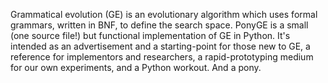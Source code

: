 Grammatical evolution (GE) is an evolutionary algorithm which uses formal grammars, written in BNF, to define the search space. PonyGE is a small (one source file!) but functional implementation of GE in Python. It's intended as an advertisement and a starting-point for those new to GE, a reference for implementors and researchers, a rapid-prototyping medium for our own experiments, and a Python workout. And a pony.